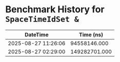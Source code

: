 # Benchmark History for `SpaceTimeIdSet &`

| DateTime | Time (ns) |
|----------|----------|
| 2025-08-27 11:26:06 | 94558146.000 |
| 2025-08-27 02:29:00 | 149282701.000 |
